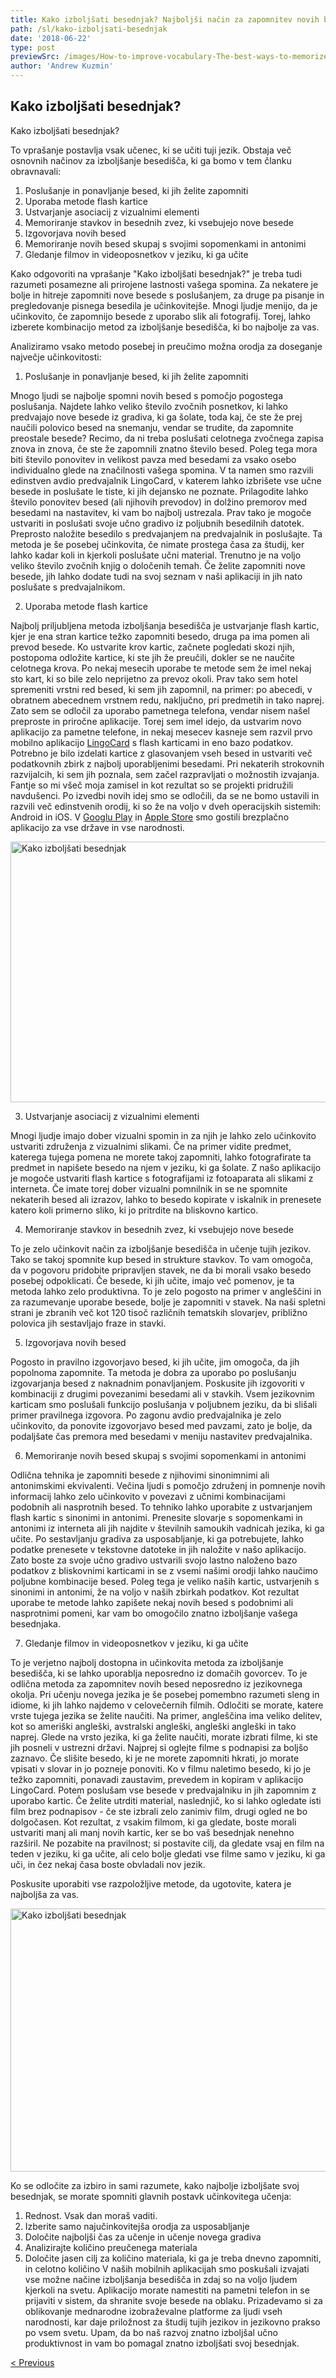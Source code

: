 ```yaml
---
title: Kako izboljšati besednjak? Najboljši način za zapomnitev novih besed
path: /sl/kako-izboljsati-besednjak
date: '2018-06-22'
type: post
previewSrc: /images/How-to-improve-vocabulary-The-best-ways-to-memorize-new-words.jpg
author: 'Andrew Kuzmin'
---
```

## Kako izboljšati besednjak?
Kako izboljšati besednjak?

To vprašanje postavlja vsak učenec, ki se učiti tuji jezik. Obstaja več osnovnih načinov za izboljšanje besedišča, ki ga bomo v tem članku obravnavali:
1. Poslušanje in ponavljanje besed, ki jih želite zapomniti
2. Uporaba metode flash kartice
3. Ustvarjanje asociacij z vizualnimi elementi
4. Memoriranje stavkov in besednih zvez, ki vsebujejo nove besede
5. Izgovorjava novih besed
6. Memoriranje novih besed skupaj s svojimi sopomenkami in antonimi
7. Gledanje filmov in videoposnetkov v jeziku, ki ga učite

Kako odgovoriti na vprašanje "Kako izboljšati besednjak?" je treba tudi razumeti posamezne ali prirojene lastnosti vašega spomina. Za nekatere je bolje in hitreje zapomniti nove besede s poslušanjem, za druge pa pisanje in pregledovanje pisnega besedila je učinkovitejše. Mnogi ljudje menijo, da je učinkovito, če zapomnijo besede z uporabo slik ali fotografij. Torej, lahko izberete kombinacijo metod za izboljšanje besedišča, ki bo najbolje za vas.

Analiziramo vsako metodo posebej in preučimo možna orodja za doseganje največje učinkovitosti:

1. Poslušanje in ponavljanje besed, ki jih želite zapomniti

Mnogo ljudi se najbolje spomni novih besed s pomočjo pogostega poslušanja.
Najdete lahko veliko število zvočnih posnetkov, ki lahko predvajajo nove besede iz gradiva, ki ga šolate, toda kaj, če ste že prej naučili polovico besed na snemanju, vendar se trudite, da zapomnite preostale besede? Recimo, da ni treba poslušati celotnega zvočnega zapisa znova in znova, če ste že zapomnili znatno število besed. Poleg tega mora biti število ponovitev in velikost pavza med besedami za vsako osebo individualno glede na značilnosti vašega spomina.
V ta namen smo razvili edinstven avdio predvajalnik LingoCard, v katerem lahko izbrišete vse učne besede in poslušate le tiste, ki jih dejansko ne poznate. Prilagodite lahko število ponovitev besed (ali njihovih prevodov) in dolžino premorov med besedami na nastavitev, ki vam bo najbolj ustrezala.
Prav tako je mogoče ustvariti in poslušati svoje učno gradivo iz poljubnih besedilnih datotek. Preprosto naložite besedilo s predvajanjem na predvajalnik in poslušajte.
Ta metoda je še posebej učinkovita, če nimate prostega časa za študij, ker lahko kadar koli in kjerkoli poslušate učni material.
Trenutno je na voljo veliko število zvočnih knjig o določenih temah. Če želite zapomniti nove besede, jih lahko dodate tudi na svoj seznam v naši aplikaciji in jih nato poslušate s predvajalnikom.

2. Uporaba metode flash kartice

Najbolj priljubljena metoda izboljšanja besedišča je ustvarjanje flash kartic, kjer je ena stran kartice težko zapomniti besedo, druga pa ima pomen ali prevod besede.
Ko ustvarite krov kartic, začnete pogledati skozi njih, postopoma odložite kartice, ki ste jih že preučili, dokler se ne naučite celotnega krova.
Po nekaj mesecih uporabe te metode sem že imel nekaj sto kart, ki so bile zelo neprijetno za prevoz okoli.
Prav tako sem hotel spremeniti vrstni red besed, ki sem jih zapomnil, na primer: po abecedi, v obratnem abecednem vrstnem redu, naključno, pri predmetih in tako naprej.
Zato sem se odločil za uporabo pametnega telefona, vendar nisem našel preproste in priročne aplikacije. Torej sem imel idejo, da ustvarim novo aplikacijo za pametne telefone, in nekaj mesecev kasneje sem razvil prvo mobilno aplikacijo <a href="https://lingocard.com" target="_blank" rel="noopener">LingoCard</a> s flash karticami in eno bazo podatkov. Potrebno je bilo izdelati kartice z glasovanjem vseh besed in ustvariti več podatkovnih zbirk z najbolj uporabljenimi besedami. Pri nekaterih strokovnih razvijalcih, ki sem jih poznala, sem začel razpravljati o možnostih izvajanja. Fantje so mi všeč moja zamisel in kot rezultat so se projekti pridružili navdušenci. Po izvedbi novih idej smo se odločili, da se ne bomo ustavili in razvili več edinstvenih orodij, ki so že na voljo v dveh operacijskih sistemih: Android in iOS. V <a href="https://play.google.com/store/apps/details?id=com.lingocard.lingocard" target="_blank" rel="noopener">Googlu Play</a> in <a href="https://itunes.apple.com/us/app/lingocard/id1217076835?mt=8" target="_blank" rel="noopener">Apple Store</a> smo gostili brezplačno aplikacijo za vse države in vse narodnosti.

<img class="aligncenter wp-image-7043" src="../images/2018/05/flash-card-Just-develop.png" alt="Kako izboljšati besednjak" width="625" height="417" />

3. Ustvarjanje asociacij z vizualnimi elementi

Mnogi ljudje imajo dober vizualni spomin in za njih je lahko zelo učinkovito ustvariti združenja z vizualnimi slikami. Če na primer vidite predmet, katerega tujega pomena ne morete takoj zapomniti, lahko fotografirate ta predmet in napišete besedo na njem v jeziku, ki ga šolate.
Z našo aplikacijo je mogoče ustvariti flash kartice s fotografijami iz fotoaparata ali slikami z interneta.
Če imate torej dober vizualni pomnilnik in se ne spomnite nekaterih besed ali izrazov, lahko to besedo kopirate v iskalnik in prenesete katero koli primerno sliko, ki jo pritrdite na bliskovno kartico.

4. Memoriranje stavkov in besednih zvez, ki vsebujejo nove besede

To je zelo učinkovit način za izboljšanje besedišča in učenje tujih jezikov. Tako se takoj spomnite kup besed in strukture stavkov. To vam omogoča, da v pogovoru pridobite pripravljen stavek, ne da bi morali vsako besedo posebej odpoklicati.
Če besede, ki jih učite, imajo več pomenov, je ta metoda lahko zelo produktivna. To je zelo pogosto na primer v angleščini in za razumevanje uporabe besede, bolje je zapomniti v stavek.
Na naši spletni strani je zbranih več kot 120 tisoč različnih tematskih slovarjev, približno polovica jih sestavljajo fraze in stavki.

5. Izgovorjava novih besed

Pogosto in pravilno izgovorjavo besed, ki jih učite, jim omogoča, da jih popolnoma zapomnite.
Ta metoda je dobra za uporabo po poslušanju izgovarjanja besed z naknadnim ponavljanjem.
Poskusite jih izgovoriti v kombinaciji z drugimi povezanimi besedami ali v stavkih.
Vsem jezikovnim karticam smo poslušali funkcijo poslušanja v poljubnem jeziku, da bi slišali primer pravilnega izgovora.
Po zagonu avdio predvajalnika je zelo učinkovito, da ponovite izgovorjavo besed med pavzami, zato je bolje, da podaljšate čas premora med besedami v meniju nastavitev predvajalnika.

6. Memoriranje novih besed skupaj s svojimi sopomenkami in antonimi

Odlična tehnika je zapomniti besede z njihovimi sinonimnimi ali antonimskimi ekvivalenti.
Večina ljudi s pomočjo združenj in pomnenje novih informacij lahko zelo učinkovito v povezavi z učnimi kombinacijami podobnih ali nasprotnih besed.
To tehniko lahko uporabite z ustvarjanjem flash kartic s sinonimi in antonimi.
Prenesite slovarje s sopomenkami in antonimi iz interneta ali jih najdite v številnih samoukih vadnicah jezika, ki ga učite. Po sestavljanju gradiva za usposabljanje, ki ga potrebujete, lahko podatke prenesete v tekstovne datoteke in jih naložite v našo aplikacijo. Zato boste za svoje učno gradivo ustvarili svojo lastno naloženo bazo podatkov z bliskovnimi karticami in se z vsemi našimi orodji lahko naučimo poljubne kombinacije besed.
Poleg tega je veliko naših kartic, ustvarjenih s sinonimi in antonimi, že na voljo v naših zbirkah podatkov.
Kot rezultat uporabe te metode lahko zapišete nekaj novih besed s podobnimi ali nasprotnimi pomeni, kar vam bo omogočilo znatno izboljšanje vašega besednjaka.

7. Gledanje filmov in videoposnetkov v jeziku, ki ga učite

To je verjetno najbolj dostopna in učinkovita metoda za izboljšanje besedišča, ki se lahko uporablja neposredno iz domačih govorcev.
To je odlična metoda za zapomnitev novih besed neposredno iz jezikovnega okolja. Pri učenju novega jezika je še posebej pomembno razumeti sleng in idiome, ki jih lahko najdemo v celovečernih filmih.
Odločiti se morate, katere vrste tujega jezika se želite naučiti. Na primer, angleščina ima veliko delitev, kot so ameriški angleški, avstralski angleški, angleški angleški in tako naprej. Glede na vrsto jezika, ki ga želite naučiti, morate izbrati filme, ki ste jih posneli v ustrezni državi.
Najprej si oglejte filme s podnapisi za boljšo zaznavo. Če slišite besedo, ki je ne morete zapomniti hkrati, jo morate vpisati v slovar in jo pozneje ponoviti.
Ko v filmu naletimo besedo, ki jo je težko zapomniti, ponavadi zaustavim, prevedem in kopiram v aplikacijo LingoCard. Potem poslušam vse besede v predvajalniku in jih zapomnim z uporabo kartic.
Če želite utrditi material, naslednjič, ko si lahko ogledate isti film brez podnapisov - če ste izbrali zelo zanimiv film, drugi ogled ne bo dolgočasen.
Kot rezultat, z vsakim filmom, ki ga gledate, boste morali ustvariti manj ali manj novih kartic, ker se bo vaš besednjak nenehno razširil.
Ne pozabite na pravilnost; si postavite cilj, da gledate vsaj en film na teden v jeziku, ki ga učite, ali celo bolje gledati vse filme samo v jeziku, ki ga uči, in čez nekaj časa boste obvladali nov jezik.

Poskusite uporabiti vse razpoložljive metode, da ugotovite, katera je najboljša za vas.

<img class="aligncenter wp-image-7582" src="../images/2018/05/learn-foreign-language.jpg" alt="Kako izboljšati besednjak" width="720" height="421" />

Ko se odločite za izbiro in sami razumete, kako najbolje izboljšate svoj besednjak, se morate spomniti glavnih postavk učinkovitega učenja:
1. Rednost. Vsak dan moraš vaditi.
2. Izberite samo najučinkovitejša orodja za usposabljanje
3. Določite najboljši čas za učenje in učenje novega gradiva
4. Analizirajte količino preučenega materiala
5. Določite jasen cilj za količino materiala, ki ga je treba dnevno zapomniti, in celotno količino
V naših mobilnih aplikacijah smo poskušali izvajati vse možne načine izboljšanja besedišča in zdaj so na voljo ljudem kjerkoli na svetu. Aplikacijo morate namestiti na pametni telefon in se prijaviti v sistem, da shranite svoje besede na oblaku.
Prizadevamo si za oblikovanje mednarodne izobraževalne platforme za ljudi vseh narodnosti, kar daje priložnost za študij tujih jezikov in jezikovno prakso po vsem svetu. Upam, da bo naš razvoj znatno izboljšal učno produktivnost in vam bo pomagal znatno izboljšati svoj besednjak.

<a href="/sl/flash-kartice">< Previous</a>
